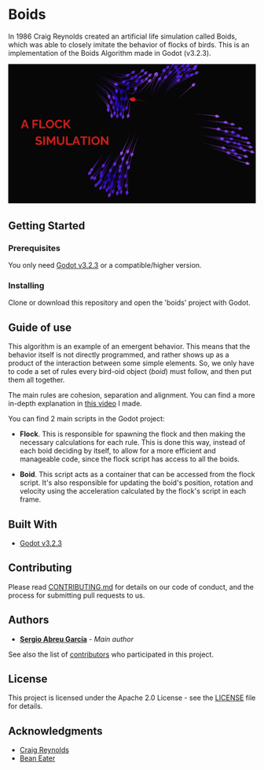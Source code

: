# Boids
In 1986 Craig Reynolds created an artificial life simulation called Boids, which
was able to closely imitate the behavior of flocks of birds. This is an implementation
of the Boids Algorithm made in Godot (v3.2.3).

[![Boids preview](_doc/preview.png)](https://youtu.be/biu8X1spN4w)

## Getting Started
### Prerequisites

You only need [Godot v3.2.3](https://godotengine.org/download) or a compatible/higher version.

### Installing

Clone or download this repository and open the 'boids' project with Godot.

## Guide of use

This algorithm is an example of an emergent behavior. This means that the
behavior itself is not directly programmed, and rather shows up as a product of
the interaction between some simple elements. So, we only have to code a set of rules
every bird-oid object (*boid*) must follow, and then put them all together.

The main rules are cohesion, separation and alignment. You can find a more
in-depth explanation in [this video](https://youtu.be/biu8X1spN4w) I made.

You can find 2 main scripts in the Godot project:

- **Flock**. This is responsible for spawning the flock and then making the
necessary calculations for each rule. This is done this way, instead of
each boid deciding by itself, to allow for a more efficient and manageable code,
since the flock script has access to all the boids.

- **Boid**. This script acts as a container that can be accessed from the flock
script. It's also responsible for updating the boid's position, rotation and
velocity using the acceleration calculated by the flock's script in each frame.

## Built With

* [Godot v3.2.3](https://godotengine.org/)

## Contributing

Please read [CONTRIBUTING.md](_doc/CONTRIBUTING.md) for details on our code of conduct, and the process for submitting pull requests to us.

## Authors

* **[Sergio Abreu García](https://sergioabreu.me)** - *Main author*

See also the list of [contributors](https://github.com/sergioabre-g/boids/contributors) who participated in this project.

## License

This project is licensed under the Apache 2.0 License - see the [LICENSE](LICENSE) file for details.

## Acknowledgments

* [Craig Reynolds](https://www.red3d.com/cwr/boids/)
* [Bean Eater](https://eater.net/boids)
